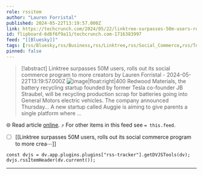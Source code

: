 ```yaml
---
role: rssitem
author: "Lauren Forristal"
published: 2024-05-22T13:19:57.000Z
link: https://techcrunch.com/2024/05/22/linktree-surpasses-50m-users-rolls-out-beta-social-commerce-program/?eicker.news=
id: flipboard-6d6f6f9a11/techcrunch.com-1716383997
feed: "[[Bluesky]]"
tags: [rss/Bluesky,rss/Business,rss/Linktree,rss/Social_Commerce,rss/Technology]
pinned: false
---
```


> [!abstract] Linktree surpasses 50M users, rolls out its social commerce program to more creators by Lauren Forristal - 2024-05-22T13:19:57.000Z
> ![image|float:right|400](https://ic-cdn.flipboard.com/techcrunch.com/7e8ca89da50410df713077858a681e2789455675/_xlarge.jpeg) Redwood Materials, the battery recycling startup founded by former Tesla co-founder JB Straubel, will be recycling production scrap for batteries going into General Motors electric vehicles. The company announced Thursday… A new startup called Auggie is aiming to give parents a single platform where …

🌐 Read article [online](https://techcrunch.com/2024/05/22/linktree-surpasses-50m-users-rolls-out-beta-social-commerce-program/?eicker.news=). ⤴ For other items in this feed see `= this.feed`.

- [ ] [[Linktree surpasses 50M users, rolls out its social commerce program to more crea⋯]]

~~~dataviewjs
const dvjs = dv.app.plugins.plugins["rss-tracker"].getDVJSTools(dv);
dvjs.rssItemHeader(dv.current());
~~~

- - -
